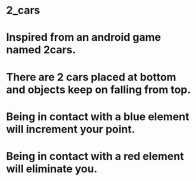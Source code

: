 # 2_cars
# Inspired from an android game named 2cars.
# There are 2 cars placed at bottom and objects keep on falling from top.
# Being in contact with a blue element will increment your point.
# Being in contact with a red element will eliminate you.
